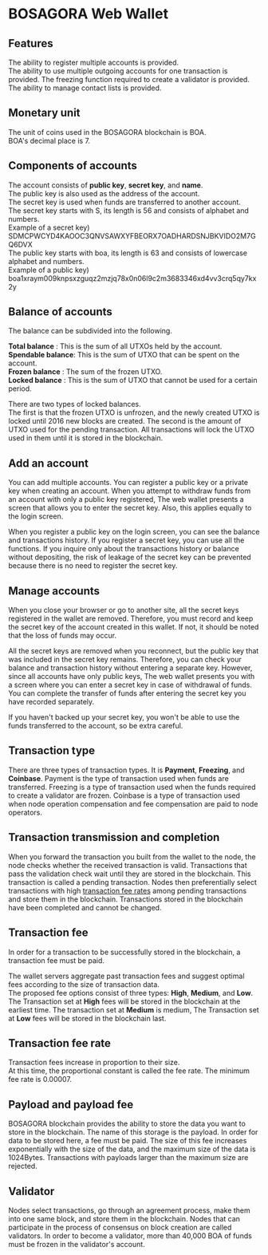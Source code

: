 # BOSAGORA Web Wallet

## Features

The ability to register multiple accounts is provided.  
The ability to use multiple outgoing accounts for one transaction is provided.
The freezing function required to create a validator is provided.  
The ability to manage contact lists is provided.  

## Monetary unit

The unit of coins used in the BOSAGORA blockchain is BOA.  
BOA's decimal place is 7.

## Components of accounts

The account consists of **public key**, **secret key**, and **name**.  
The public key is also used as the address of the account.  
The secret key is used when funds are transferred to another account.  
The secret key starts with S, its length is 56 and consists of alphabet and
 numbers.  
Example of a secret key) SDMCPWCYD4KAOOC3QNVSAWXYFBEORX7OADHARDSNJBKVIDO2M7GQ6DVX  
The public key starts with boa, its length is 63 and consists of lowercase alphabet and numbers.  
Example of a public key) boa1xraym009knpsxzguqz2mzjq78x0n06l9c2m3683346xd4vv3crq5qy7kx2y  

## Balance of accounts

The balance can be subdivided into the following.  

**Total balance** : This is the sum of all UTXOs held by the account.  
**Spendable balance**: This is the sum of UTXO that can be spent on the
 account.  
**Frozen balance** : The sum of the frozen UTXO.  
**Locked balance** : This is the sum of UTXO that cannot be used for a
 certain period.  

There are two types of locked balances.  
The first is that the frozen UTXO is unfrozen, and the newly created UTXO is
 locked until 2016 new blocks are created.
The second is the amount of UTXO used for the pending transaction.
All transactions will lock the UTXO used in them until it is stored in the blockchain.

## Add an account

You can add multiple accounts. You can register a public key or a private key when creating an account. When you attempt to withdraw funds from an account with only a public key registered, 
The web wallet presents a screen that allows you to enter the secret key. Also, this applies equally to the login screen. 

When you register a public key on the login screen, you can see the balance and transactions history. If you register a secret key, you can use all the functions. If you inquire only about the transactions history or balance without depositing, 
the risk of leakage of the secret key can be prevented because there is no need to register the secret key.

## Manage accounts

When you close your browser or go to another site, all the secret keys registered in the wallet are removed.
Therefore, you must record and keep the secret key of the account created in this wallet. If not, it should be noted that the loss of funds may occur.

All the secret keys are removed when you reconnect, but the public key that was included in the secret key remains.
Therefore, you can check your balance and transaction history without entering a separate key.
However, since all accounts have only public keys, The web wallet presents you with a screen where you can enter a secret key in case of withdrawal of funds.
You can complete the transfer of funds after entering the secret key you have recorded separately.

If you haven't backed up your secret key, you won't be able to use the funds transferred to the account, so be extra careful.

## Transaction type

There are three types of transaction types.
It is **Payment**, **Freezing**, and **Coinbase**.
Payment is the type of transaction used when funds are transferred.
Freezing is a type of transaction used when the funds required to create a validator are frozen.
Coinbase is a type of transaction used when node operation compensation and fee compensation are paid to node operators.

## Transaction transmission and completion

When you forward the transaction you built from the wallet to the node, the node checks whether the received transaction is valid.
Transactions that pass the validation check wait until they are stored in the blockchain.
This transaction is called a pending transaction.
Nodes then preferentially select transactions with high [transaction fee rates](#transaction-fee-rate) among pending transactions and store them in the blockchain.
Transactions stored in the blockchain have been completed and cannot be changed.
    
## Transaction fee

In order for a transaction to be successfully stored in the blockchain, a transaction fee must be paid.

The wallet servers aggregate past transaction fees and suggest optimal fees according to the size of transaction data.  
The proposed fee options consist of three types: **High**, **Medium**, and **Low**.  
The Transaction set at **High** fees will be stored in the blockchain at the earliest time. The transaction set at **Medium** is medium, The Transaction set at **Low** fees will be stored in the blockchain last.

## Transaction fee rate

Transaction fees increase in proportion to their size.  
At this time, the proportional constant is called the fee rate. The minimum fee rate is 0.00007.  

## Payload and payload fee

BOSAGORA blockchain provides the ability to store the data you want to store in the blockchain.
The name of this storage is the payload.
In order for data to be stored here, a fee must be paid.
The size of this fee increases exponentially with the size of the data, and the maximum size of the data is 1024Bytes.
Transactions with payloads larger than the maximum size are rejected.

## Validator

Nodes select transactions, go through an agreement process, make them into one same block, and store them in the blockchain.
Nodes that can participate in the process of consensus on block creation are called validators.
In order to become a validator, more than 40,000 BOA of funds must be frozen in the validator's account.
